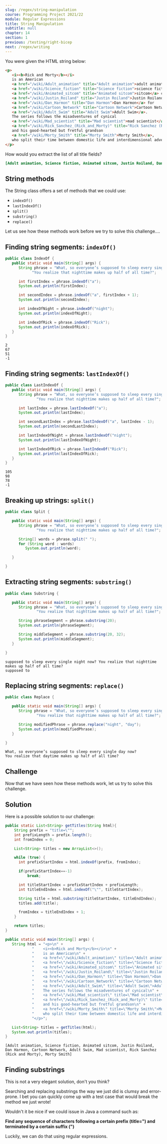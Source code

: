 ```yaml
---
slug: /regex/string-manipulation
course: Programming Project 2021/22
module: Regular Expressions
title: String Manipulation
subtitle: null
chapter: 14
section: 1
previous: /testing/right-bicep
next: /regex/writing
---
```


You were given the HTML string below: 

   ```html
   <p>
      <i><b>Rick and Morty</b></i>
      is an American
      <a href="/wiki/Adult_animation" title="Adult animation">adult animated</a>
      <a href="/wiki/Science_fiction" title="Science fiction">science fiction</a>
      <a href="/wiki/Animated_sitcom" title="Animated sitcom">sitcom</a> created by
      <a href="/wiki/Justin_Roiland" title="Justin Roiland">Justin Roiland</a> and
      <a href="/wiki/Dan_Harmon" title="Dan Harmon">Dan Harmon</a> for
      <a href="/wiki/Cartoon_Network" title="Cartoon Network">Cartoon Network</a>'s late-night programming block
      <a href="/wiki/Adult_Swim" title="Adult Swim">Adult Swim</a>.
      The series follows the misadventures of cynical
      <a href="/wiki/Mad_scientist" title="Mad scientist">mad scientist</a>
      <a href="/wiki/Rick_Sanchez_(Rick_and_Morty)" title="Rick Sanchez (Rick and Morty)">Rick Sanchez</a>
      and his good-hearted but fretful grandson
      <a href="/wiki/Morty_Smith" title="Morty Smith">Morty Smith</a>,
      who split their time between domestic life and interdimensional adventures.
   </p>
   ```
   

How would you extract the list of all title fields?

```ini
[Adult animation, Science fiction, Animated sitcom, Justin Roiland, Dan Harmon, Cartoon Network, Adult Swim, Mad scientist, Rick Sanchez (Rick and Morty), Morty Smith]
```

## String methods

The String class offers a set of methods that we could use:
- `indexOf()`
- `lastIndexOf()`
- `split()`
- `substring()`
- `replace()`

Let us see how these methods work before we try to solve this challenge....

## Finding string segments: `indexOf()`

```java
public class IndexOf {
   public static void main(String[] args) {
      String phrase = "What, so everyone’s supposed to sleep every single night now?" +
            "You realize that nighttime makes up half of all time?";

      int firstIndex = phrase.indexOf("a");
      System.out.println(firstIndex);

      int secondIndex = phrase.indexOf("a", firstIndex + 1);
      System.out.println(secondIndex);

      int indexOfNight = phrase.indexOf("night");
      System.out.println(indexOfNight);

      int indexOfRick = phrase.indexOf("Rick");
      System.out.println(indexOfRick);
   }
}
```

```output
2
67
51
-1
```

## Finding string segments: `lastIndexOf()`

```java
public class LastIndexOf {
   public static void main(String[] args) {
      String phrase = "What, so everyone’s supposed to sleep every single night now?" +
              "You realize that nighttime makes up half of all time?";

      int lastIndex = phrase.lastIndexOf("a");
      System.out.println(lastIndex);

      int secondLastIndex = phrase.lastIndexOf("a", lastIndex - 1);
      System.out.println(secondLastIndex);

      int lastIndexOfNight = phrase.lastIndexOf("night");
      System.out.println(lastIndexOfNight);

      int lastIndexOfRick = phrase.lastIndexOf("Rick");
      System.out.println(lastIndexOfRick);
   }
}
```

```output
105
98
78
-1
```

## Breaking up strings: `split()`

```java
public class Split {

   public static void main(String[] args) {
      String phrase = "What, so everyone’s supposed to sleep every single night now?" +
              "You realize that nighttime makes up half of all time?";

      String[] words = phrase.split(" ");
      for (String word : words)
         System.out.println(word);

   }

}
```

## Extracting string segments: `substring()`

```java
public class Substring {

   public static void main(String[] args) {
      String phrase = "What, so everyone’s supposed to sleep every single night now? " +
              "You realize that nighttime makes up half of all time?";

      String phraseSegment = phrase.substring(20);
      System.out.println(phraseSegment);

      String middleSegment = phrase.substring(20, 32);
      System.out.println(middleSegment);
   }

}
```

```output
supposed to sleep every single night now? You realize that nighttime makes up half of all time?
supposed to 
```

## Replacing string segments: `replace()`

```java
public class Replace {

   public static void main(String[] args) {
      String phrase = "What, so everyone’s supposed to sleep every single night now? " +
              "You realize that nighttime makes up half of all time?";

      String modifiedPhrase = phrase.replace("night", "day");
      System.out.println(modifiedPhrase);
   }

}
```

```output
What, so everyone’s supposed to sleep every single day now? 
You realize that daytime makes up half of all time?
```

## Challenge

Now that we have seen how these methods work, let us try to solve this challenge.

## Solution

Here is a possible solution to our challenge:

```java
public static List<String> getTitles(String html){
    String prefix = "title=\"";
    int prefixLength = prefix.length();
    int fromIndex = 0;

    List<String> titles = new ArrayList<>();

    while (true) {
      int prefixStartIndex = html.indexOf(prefix, fromIndex);

      if(prefixStartIndex==-1)
          break;

      int titleStartIndex = prefixStartIndex + prefixLength;
      int titleEndIndex = html.indexOf("\"", titleStartIndex);

      String title = html.substring(titleStartIndex, titleEndIndex);
      titles.add(title);

      fromIndex = titleEndIndex + 1;
    }

    return titles;
}
```

```java
public static void main(String[] args) {
   String html = "<p>\n" +
            "    <i><b>Rick and Morty</b></i>\n" +
            "    is an American\n" +
            "    <a href=\"/wiki/Adult_animation\" title=\"Adult animation\">adult animated</a>\n" +
            "    <a href=\"/wiki/Science_fiction\" title=\"Science fiction\">science fiction</a>\n" +
            "    <a href=\"/wiki/Animated_sitcom\" title=\"Animated sitcom\">sitcom</a> created by\n" +
            "    <a href=\"/wiki/Justin_Roiland\" title=\"Justin Roiland\">Justin Roiland</a> and\n" +
            "    <a href=\"/wiki/Dan_Harmon\" title=\"Dan Harmon\">Dan Harmon</a> for\n" +
            "    <a href=\"/wiki/Cartoon_Network\" title=\"Cartoon Network\">Cartoon Network</a>'s late-night programming block\n" +
            "    <a href=\"/wiki/Adult_Swim\" title=\"Adult Swim\">Adult Swim</a>.\n" +
            "    The series follows the misadventures of cynical\n" +
            "    <a href=\"/wiki/Mad_scientist\" title=\"Mad scientist\">mad scientist</a>\n" +
            "    <a href=\"/wiki/Rick_Sanchez_(Rick_and_Morty)\" title=\"Rick Sanchez (Rick and Morty)\">Rick Sanchez</a>\n" +
            "    and his good-hearted but fretful grandson\n" +
            "    <a href=\"/wiki/Morty_Smith\" title=\"Morty Smith\">Morty Smith</a>,\n" +
            "    who split their time between domestic life and interdimensional adventures.\n" +
            "</p>";

   List<String> titles = getTitles(html);
   System.out.println(titles);
}
```

```output
[Adult animation, Science fiction, Animated sitcom, Justin Roiland, Dan Harmon, Cartoon Network, Adult Swim, Mad scientist, Rick Sanchez (Rick and Morty), Morty Smith]
```

## Finding substrings

This is not a very elegant solution, don't you think?

Searching and replacing substrings the way we just did is clumsy and error-prone. I bet you can quickly come up with a test case that would break the method we just wrote!

Wouldn't it be nice if we could issue in Java a command such as:

**Find any sequence of characters following a certain prefix (title=") and terminated by a certain suffix (")**

Luckily, we can do that using regular expressions.

